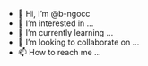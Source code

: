 - 👋 Hi, I’m @b-ngocc
- 👀 I’m interested in ...
- 🌱 I’m currently learning ...
- 💞️ I’m looking to collaborate on ...
- 📫 How to reach me ...

<!---
b-ngocc/b-ngocc is a ✨ special ✨ repository because its `README.md` (this file) appears on your GitHub profile.
You can click the Preview link to take a look at your changes.
--->

